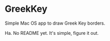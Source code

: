# GreekKey
Simple Mac OS app to draw Greek Key borders.

Ha.  No README yet.  It's simple, figure it out.
